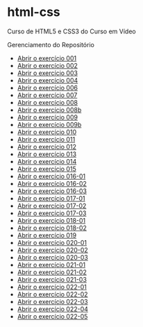 # html-css
 Curso de HTML5 e CSS3 do Curso em Vídeo

 Gerenciamento do Repositório

<ul>
<li><a href="https://viniciusm0raes.github.io/html-css/exercicios/ex001/index.html"> Abrir o exercício 001</a></li>
<li><a href="https://viniciusm0raes.github.io/html-css/exercicios/ex002/index.html"> Abrir o exercício 002</a></li>
<li><a href="https://viniciusm0raes.github.io/html-css/exercicios/ex003/index.html"> Abrir o exercício 003</a></li>
<li><a href="https://viniciusm0raes.github.io/html-css/exercicios/ex004/index.html"> Abrir o exercício 004</a></li>
<li><a href="https://viniciusm0raes.github.io/html-css/exercicios/ex006/index.html"> Abrir o exercício 006</a></li>
<li><a href="https://viniciusm0raes.github.io/html-css/exercicios/ex007/index.html"> Abrir o exercício 007</a></li>
<li><a href="https://viniciusm0raes.github.io/html-css/exercicios/ex008/index.html"> Abrir o exercício 008</a></li>
<li><a href="https://viniciusm0raes.github.io/html-css/exercicios/ex008b/index.html"> Abrir o exercício 008b</a></li>
<li><a href="https://viniciusm0raes.github.io/html-css/exercicios/ex009/index.html"> Abrir o exercício 009</a></li>
<li><a href="https://viniciusm0raes.github.io/html-css/exercicios/ex009b/index.html"> Abrir o exercício 009b</a></li>
<li><a href="https://viniciusm0raes.github.io/html-css/exercicios/ex010/index.html"> Abrir o exercício 010</a></li>
<li><a href="https://viniciusm0raes.github.io/html-css/exercicios/ex011/index.html"> Abrir o exercício 011</a></li>
<li><a href="https://viniciusm0raes.github.io/html-css/exercicios/ex012/index.html"> Abrir o exercício 012</a></li>
<li><a href="https://viniciusm0raes.github.io/html-css/exercicios/ex013/index.html"> Abrir o exercício 013</a></li>
<li><a href="https://viniciusm0raes.github.io/html-css/exercicios/ex014/index.html"> Abrir o exercício 014</a></li>
<li><a href="https://viniciusm0raes.github.io/html-css/exercicios/ex015/index.html"> Abrir o exercício 015</a></li>
<li><a href="https://viniciusm0raes.github.io/html-css/exercicios/ex016/cor01.html"> Abrir o exercício 016-01</a></li>
<li><a href="https://viniciusm0raes.github.io/html-css/exercicios/ex016/cor02.html"> Abrir o exercício 016-02</a></li>
<li><a href="https://viniciusm0raes.github.io/html-css/exercicios/ex016/cor03.html"> Abrir o exercício 016-03</a></li>
<li><a href="https://viniciusm0raes.github.io/html-css/exercicios/ex017/fontes.html"> Abrir o exercício 017-01</a></li>
<li><a href="https://viniciusm0raes.github.io/html-css/exercicios/ex017/fonte01.html"> Abrir o exercício 017-02</a></li>
<li><a href="https://viniciusm0raes.github.io/html-css/exercicios/ex017/fonte02.html"> Abrir o exercício 017-03</a></li>
<li><a href="https://viniciusm0raes.github.io/html-css/exercicios/ex018/fonte01.html"> Abrir o exercício 018-01</a></li>
<li><a href="https://viniciusm0raes.github.io/html-css/exercicios/ex018/fonte02.html"> Abrir o exercício 018-02</a></li>
<li><a href="https://viniciusm0raes.github.io/html-css/exercicios/ex019/seletor01.html"> Abrir o exercício 019</a></li>
<li><a href="https://viniciusm0raes.github.io/html-css/exercicios/ex020/hover.html"> Abrir o exercício 020-01</a></li>
<li><a href="https://viniciusm0raes.github.io/html-css/exercicios/ex020/links.html"> Abrir o exercício 020-02</a></li>
<li><a href="https://viniciusm0raes.github.io/html-css/exercicios/ex020/pseudo-classe.html"> Abrir o exercício 020-03</a></li>
<li><a href="https://viniciusm0raes.github.io/html-css/exercicios/ex021/caixa01.html"> Abrir o exercício 021-01</a></li>
<li><a href="https://viniciusm0raes.github.io/html-css/exercicios/ex021/caixa02.html"> Abrir o exercício 021-02</a></li>
<li><a href="https://viniciusm0raes.github.io/html-css/exercicios/ex021/caixa03.html"> Abrir o exercício 021-03</a></li>
<li><a href="https://viniciusm0raes.github.io/html-css/exercicios/ex022/fundo001.html"> Abrir o exercício 022-01</a></li>
<li><a href="https://viniciusm0raes.github.io/html-css/exercicios/ex022/fundo002.html"> Abrir o exercício 022-02</a></li>
<li><a href="https://viniciusm0raes.github.io/html-css/exercicios/ex022/fundo003.html"> Abrir o exercício 022-03</a></li>
<li><a href="https://viniciusm0raes.github.io/html-css/exercicios/ex022/fundo004.html"> Abrir o exercício 022-04</a></li>
<li><a href="https://viniciusm0raes.github.io/html-css/exercicios/ex022/fundo005.html"> Abrir o exercício 022-05</a></li>
</ul>